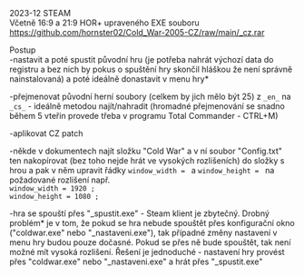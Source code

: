 2023-12 STEAM
<br/>
Včetně 16:9 a 21:9 HOR+ upraveného EXE souboru
<br/>
https://github.com/hornster02/Cold_War-2005-CZ/raw/main/_cz.rar

Postup
<br/>
-nastavit a poté spustit původní hru (je potřeba nahrát výchozí data do registru a bez nich by pokus o spuštění hry skončil hláškou že není správně nainstalovaná) a poté ideálně donastavit v menu hry*

-přejmenovat původní herní soubory (celkem by jich mělo být 25) z ```_en_``` na ```_cs_``` - ideálně metodou najít/nahradit (hromadné přejmenování se snadno během 5 vteřin provede třeba v programu Total Commander - CTRL+M)

-aplikovat CZ patch

-někde v dokumentech najít složku "Cold War" a v ní soubor "Config.txt" ten nakopírovat (bez toho nejde hrát ve vysokých rozlišeních) do složky s hrou a pak v něm upravit řádky ```window_width = ``` a ```window_height = ``` na požadované rozlišení např.
<br/>
```window_width = 1920 ;```
<br/>
```window_height = 1080 ;```

-hra se spouští přes "_spustit.exe" - Steam klient je zbytečný. Drobný problém* je v tom, že pokud se hra nebude spouštět přes konfigurační okno ("coldwar.exe" nebo "_nastaveni.exe"), tak případné změny nastavení v menu hry budou pouze dočasné. Pokud se přes ně bude spouštět, tak není možné mít vysoká rozlišení. Řešení je jednoduché - nastavení hry provést přes "coldwar.exe" nebo "_nastaveni.exe" a hrát přes "_spustit.exe"
